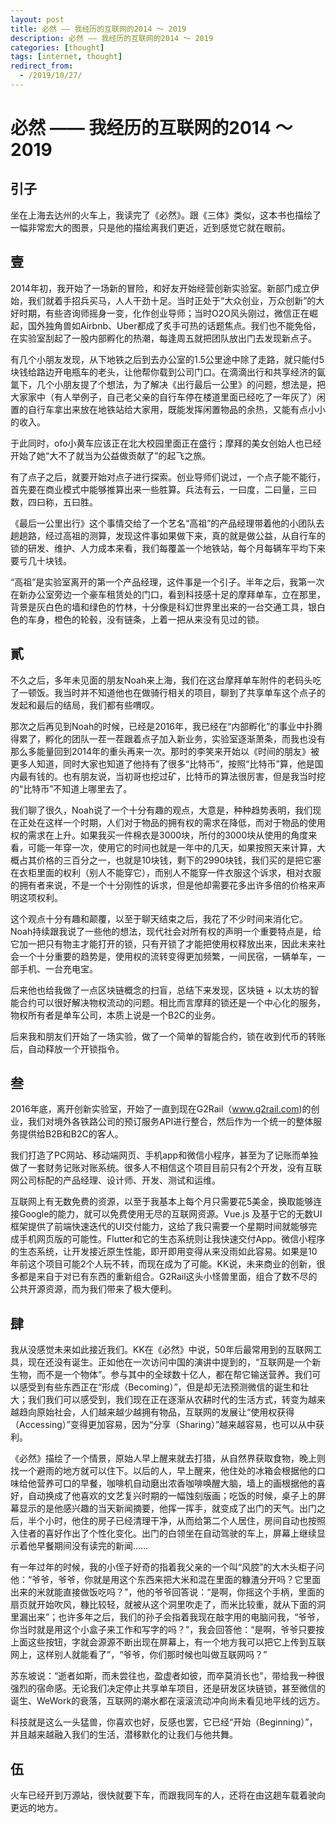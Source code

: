 ```yaml
---
layout: post
title: 必然 —— 我经历的互联网的2014 ～ 2019
description: 必然 —— 我经历的互联网的2014 ～ 2019
categories: [thought]
tags: [internet, thought]
redirect_from:
  - /2019/10/27/
---
```


# 必然 —— 我经历的互联网的2014 ～ 2019

## 引子
坐在上海去达州的火车上，我读完了《必然》。跟《三体》类似，这本书也描绘了一幅非常宏大的图景，只是他的描绘离我们更近，近到感觉它就在眼前。

## 壹

2014年初，我开始了一场新的冒险，和好友开始经营创新实验室。新部门成立伊始，我们就着手招兵买马，人人干劲十足。当时正处于“大众创业，万众创新”的大好时期，有些咨询师摇身一变，化作创业导师；当时O2O风头刚过，微信正在崛起，国外独角兽如Airbnb、Uber都成了炙手可热的话题焦点。我们也不能免俗，在实验室刮起了一股内部孵化的热潮，每逢周五就把团队放出门去发现新点子。

有几个小朋友发现，从下地铁之后到去办公室的1.5公里途中除了走路，就只能付5块钱给路边开电瓶车的老头，让他帮你载到公司门口。在滴滴出行和共享经济的氤氲下，几个小朋友提了个想法，为了解决《出行最后一公里》的问题，想法是，把大家家中（有人举例子，自己老父亲的自行车停在楼道里面已经吃了一年灰了）闲置的自行车拿出来放在地铁站给大家用，既能发挥闲置物品的余热，又能有点小小的收入。

于此同时，ofo小黄车应该正在北大校园里面正在盛行；摩拜的美女创始人也已经开始了她“大不了就当为公益做贡献了”的起飞之旅。

有了点子之后，就要开始对点子进行探索。创业导师们说过，一个点子能不能行，首先要在商业模式中能够推算出来一些胜算。兵法有云，一曰度，二曰量，三曰数，四曰称，五曰胜。

《最后一公里出行》这个事情交给了一个艺名“高祖”的产品经理带着他的小团队去趟趟路，经过高祖的测算，发现这件事如果做下来，真的就是做公益，从自行车的锁的研发、维护、人力成本来看，我们每覆盖一个地铁站，每个月每辆车平均下来要亏几十块钱。

“高祖”是实验室离开的第一个产品经理，这件事是一个引子。半年之后，我第一次在新办公室旁边一个豪车租赁处的门口，看到科技感十足的摩拜单车，立在那里，背景是灰白色的墙和绿色的竹林，十分像是科幻世界里出来的一台交通工具，银白色的车身，橙色的轮毂，没有链条，上着一把从来没有见过的锁。

## 貳

不久之后，多年未见面的朋友Noah来上海，我们在这台摩拜单车附件的老码头吃了一顿饭。我当时并不知道他也在做骑行相关的项目，聊到了共享单车这个点子的发起和最后的结局，我们都有些喟叹。

那次之后再见到Noah的时候，已经是2016年，我已经在“内部孵化”的事业中扑腾得累了，孵化的团队一茬一茬跟着点子加入新业务，实验室逐渐萧条，而我也没有那么多能量回到2014年的重头再来一次。那时的李笑来开始以《时间的朋友》被更多人知道，同时大家也知道了他持有了很多“比特币”，按照“比特币”算，他是国内最有钱的。也有朋友说，当初哥也挖过矿，比特币的算法很厉害，但是我当时挖的“比特币”不知道上哪里去了。

我们聊了很久，Noah说了一个十分有趣的观点，大意是，种种趋势表明，我们现在正处在这样一个时期，人们对于物品的拥有权的需求在降低，而对于物品的使用权的需求在上升。如果我买一件棉衣是3000块，所付的3000块从使用的角度来看，可能一年穿一次，使用它的时间也就是一年中的几天，如果按照天来计算，大概占其价格的三百分之一，也就是10块钱，剩下的2990块钱，我们买的是把它塞在衣柜里面的权利（别人不能穿它），而别人不能穿一件衣服这个诉求，相对衣服的拥有者来说，不是一个十分刚性的诉求，但是他却需要花多出许多倍的价格来声明这项权利。

这个观点十分有趣和颠覆，以至于聊天结束之后，我花了不少时间来消化它。Noah持续跟我说了一些他的想法，现代社会对所有权的声明一个重要特点是，给它加一把只有物主才能打开的锁，只有开锁了才能把使用权释放出来，因此未来社会一个十分重要的趋势是，使用权的流转变得更加频繁，一间民宿，一辆单车，一部手机、一台充电宝。

后来他也给我做了一点区块链概念的扫盲，总结下来发现，区块链 + 以太坊的智能合约可以很好解决物权流动的问题。相比而言摩拜的锁还是一个中心化的服务，物权所有者是单车公司，本质上说是一个B2C的业务。

后来我和朋友们开始了一场实验，做了一个简单的智能合约，锁在收到代币的转账后，自动释放一个开锁指令。

## 叁

2016年底，离开创新实验室，开始了一直到现在G2Rail（www.g2rail.com)的创业，我们对境外各铁路公司的预订服务API进行整合，然后作为一个统一的整体服务提供给B2B和B2C的客人。

我们打造了PC网站、移动端网页、手机app和微信小程序，甚至为了记账而单独做了一套财务记账对账系统。很多人不相信这个项目目前只有2个开发，没有互联网公司标配的产品经理、设计师、开发、测试和运维。

互联网上有无数免费的资源，以至于我基本上每个月只需要花5美金，换取能够连接Google的能力，就可以免费使用无尽的互联网资源。Vue.js 及基于它的无数UI框架提供了前端快速迭代的UI交付能力，这给了我只需要一个星期时间就能够完成手机网页版的可能性。Flutter和它的生态系统则让我快速交付App。微信小程序的生态系统，让开发接近原生性能，即开即用变得从来没雨如此容易。如果是10年前这个项目可能2个人玩不转，而现在成为了可能。KK说，未来商业的创新，很多都是来自于对已有东西的重新组合。G2Rail这头小怪兽里面，组合了数不尽的公共开源资源，而为我们带来了极大便利。

## 肆 

我从没感觉未来如此接近我们。KK在《必然》中说，50年后最常用到的互联网工具，现在还没有诞生。正如他在一次访问中国的演讲中提到的，“互联网是一个新生物，而不是一个物体”。参与其中的全球数十亿人，都在帮它输送营养。我们可以感受到有些东西正在“形成（Becoming）”，但是却无法预测微信的诞生和壮大；我们我们可以感受到，我们现在正在逐渐从农耕时代的生活方式，转变为越来越趋向原始社会，人们越来越少越拥有物品，互联网的发展让“使用权获得（Accessing）”变得更加容易，因为“分享（Sharing）”越来越容易，也可以从中获利。  

《必然》描绘了一个情景，原始人早上醒来就去打猎，从自然界获取食物，晚上则找一个避雨的地方就可以住下。以后的人，早上醒来，他住处的冰箱会根据他的口味给他营养可口的早餐，咖啡机自动磨出浓香咖啡唤醒大脑，墙上的画根据他的喜好，自动换成了他喜欢的文艺复兴时期的一幅蚀刻版画；吃饭的时候，桌子上的屏幕显示的是他感兴趣的当天新闻摘要，他挥一挥手，就变成了出门的天气。出门之后，半个小时，他住的房子已经清理干净，从而给第二个人居住，房间自动也按照入住者的喜好作出了个性化变化。出门的白领坐在自动驾驶的车上，屏幕上继续显示着他早餐期间没有读完的新闻……

有一年过年的时候，我的小侄子好奇的指着我父亲的一个叫“风腔”的大木头柜子问他：“爷爷，爷爷，你就是用这个东西来把大米和混在里面的糠渣分开吗？它里面出来的米就能直接做饭吃吗？”，他的爷爷回答说：“是啊，你摇这个手柄，里面的扇页就开始吹风，糠比较轻，就被从这个洞里吹走了，而米比较重，就从下面的洞里漏出来”；也许多年之后，我们的孙子会指着我现在敲字用的电脑问我，“爷爷，你当时就是用这个小盒子来工作和写字的吗？”，我会回答他：“是啊，爷爷只要按上面这些按钮，字就会源源不断出现在屏幕上，有一个地方我可以把它上传到互联网上，这样别人就能看了”，“爷爷，你们那时候也叫做互联网吗？”

苏东坡说：“逝者如斯，而未尝往也，盈虚者如彼，而卒莫消长也”，带给我一种很强烈的宿命感。无论我们决定停止共享单车项目，还是研发区块链锁，甚至微信的诞生、WeWork的衰落，互联网的潮水都在滚滚流动冲向尚未看见地平线的远方。

科技就是这么一头猛兽，你喜欢也好，反感也罢，它已经“开始（Beginning）”，并且越来越融入我们的生活，潜移默化的让我们与他共舞。

## 伍

火车已经开到万源站，很快就要下车，而跟我同车的人，还将在由这趟车载着驶向更远的地方。